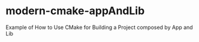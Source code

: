# modern-cmake-appAndLib
Example of How to Use CMake for Building a Project composed by App and Lib
